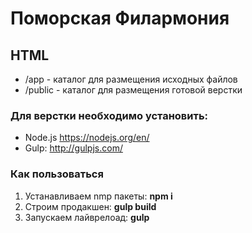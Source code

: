 Поморская Филармония
===================
## HTML
- /app - каталог для размещения исходных файлов
- /public - каталог для размещения готовой верстки

### Для верстки необходимо установить:
 - Node.js https://nodejs.org/en/
 - Gulp: http://gulpjs.com/

### Как пользоваться
 1. Устанавливаем nmp пакеты: **npm i**
 2. Строим продакшен: **gulp build**
 3. Запускаем лайврелоад: **gulp**